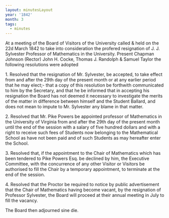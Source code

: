 ```yaml
---
layout: minutesLayout
year: '1842'
month: 3
tags:
  - minutes
---
```

At a meeting of the Board of Visitors of the University called & held on the 22d March 1842 to take into consideration the profered resignation of J. J. Sylvester Professor of Mathematics in the University. Present Chapman Johnson (Rector) John H. Cocke, Thomas J. Randolph & Samuel Taylor the following resolutions were adopted

1\. Resolved that the resignation of Mr. Sylvester, be accepted, to take effect from and after the 29th day of the present month or at any earlier period that he may elect;- that a copy of this resolution be forthwith communicated to him by the Secretary, and that he be informed that in accepting his resignation the Board has not deemed it necessary to investigate the merits of the matter in difference between himself and the Student Ballard, and does not mean to impute to Mr. Sylvester any blame in that matter.

2\. Resolved that Mr. Pike Powers be appointed professor of Mathematics in the University of Virginia from and after the 29th day of the present month until the end of the session with a salary of five hundred dollars and with a right to receive such fees of Students now belonging to the Mathematical School as have not been paid and of such Students as may hereafter enter the School.

3\. Resolved that, if the appointment to the Chair of Mathematics which has been tendered to Pike Powers Esq. be declined by him, the Executive Committee, with the concurrence of any other Visitor or Visitors be authorised to fill the Chair by a temporary appointment, to terminate at the end of the session.

4\. Resolved that the Proctor be required to notice by public advertisement that the Chair of Mathematics having become vacant, by the resignation of Professor Sylvester, the Board will proceed at their annual meeting in July to fill the vacancy.

The Board then adjourned sine die.
